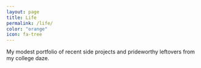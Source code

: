 ```yaml
---
layout: page
title: Life
permalink: /life/
color: "orange"
icon: fa-tree
---
```


My modest portfolio of recent side projects and prideworthy leftovers from my college daze.


